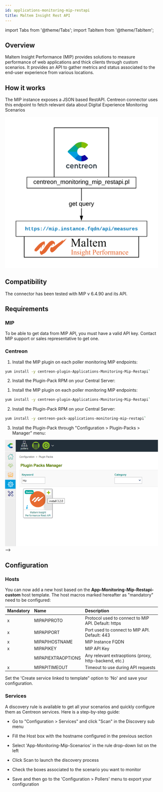 ```yaml
---
id: applications-monitoring-mip-restapi
title: Maltem Insight Rest API
---
```

import Tabs from '@theme/Tabs';
import TabItem from '@theme/TabItem';


## Overview

Maltem Insight Performance (MIP) provides solutions to measure performance of web applications and thick clients through custom scenarios. It provides an API to gather metrics and status associated to the end-user experience from various locations.

## How it works

The MIP instance exposes a JSON based RestAPI. Centreon connector uses this endpoint to fetch relevant data about Digital Experience Monitoring Scenarios

![image](../../../assets/integrations/external/mip-connector-architecture.png)

## Compatibility

The connector has been tested with MIP v 6.4.90 and its API.

## Requirements

### MIP

To be able to get data from MIP API, you must have a valid API key. Contact MIP support or sales representative to get one.

### Centreon

<Tabs groupId="licence-systems">
<TabItem value="Online IMP Licence & IT100 Editions" label="Online IMP Licence & IT100 Editions">

1. Install the MIP plugin on each poller monitoring MIP endpoints:

```bash
yum install -y centreon-plugin-Applications-Monitoring-Mip-Restapi`
```

2. Install the Plugin-Pack RPM on your Central Server:

</TabItem>
<TabItem value="Offline IMP License" label="Offline IMP License">

1. Install the MIP plugin on each poller monitoring MIP endpoints:

```bash
yum install -y centreon-plugin-Applications-Monitoring-Mip-Restapi`
```

2. Install the Plugin-Pack RPM on your Central Server:

```bash
yum install -y centreon-pack-applications-monitoring-mip-restapi`
```

3. Install the Plugin-Pack through "Configuration \> Plugin-Packs \> Manager" menu:

![install\_epp](../../../assets/integrations/external/mip-epp-install.png)-->

</TabItem>
</Tabs>

## Configuration

### Hosts

You can now add a new host based on the **App-Monitoring-Mip-Restapi-custom** host template. The host macros marked hereafter as "mandatory" need to be configured:


| Mandatory | Name               | Description                                           |
| :-------- | :----------------- | :---------------------------------------------------- |
| x         | MIPAPIPROTO        | Protocol used to connect to MIP API. Default: https   |
| x         | MIPAPIPORT         | Port used to connect to MIP API. Default: 443         |
| x         | MIPAPIHOSTNAME     | MIP Instance FQDN                                     |
| x         | MIPAPIKEY          | MIP API Key                                           |
|           | MIPAPIEXTRAOPTIONS | Any relevant extraoptions (proxy, http-backend, etc.) |
| x         | MIPAPITIMEOUT      | Timeout to use during API requests                    |

Set the 'Create service linked to template" option to 'No' and save your configuration.

### Services

A discovery rule is available to get all your scenarios and quickly configure them as Centreon services. Here is a step-by-step guide:


* Go to "Configuration > Services" and click "Scan" in the Discovery sub menu
* Fill the Host box with the hostname configured in the previous section
* Select 'App-Monitoring-Mip-Scenarios' in the rule drop-down list on the left

* Click Scan to launch the discovery process

* Check the boxes associated to the scenario you want to monitor

* Save and then go to the 'Configuration > Pollers' menu to export your configuration